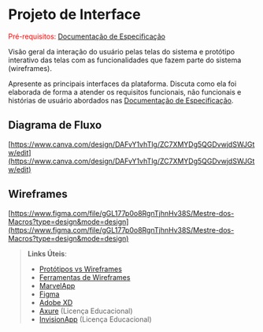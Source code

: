 
# Projeto de Interface

<span style="color:red">Pré-requisitos: <a href="2-Especificação do Projeto.md"> Documentação de Especificação</a></span>

Visão geral da interação do usuário pelas telas do sistema e protótipo interativo das telas com as funcionalidades que fazem parte do sistema (wireframes).

 Apresente as principais interfaces da plataforma. Discuta como ela foi elaborada de forma a atender os requisitos funcionais, não funcionais e histórias de usuário abordados nas <a href="2-Especificação do Projeto.md"> Documentação de Especificação</a>.

## Diagrama de Fluxo

[https://www.canva.com/design/DAFvY1vhTlg/ZC7XMYDg5QGDvwjdSWJGtw/edit](https://www.canva.com/design/DAFvY1vhTlg/ZC7XMYDg5QGDvwjdSWJGtw/edit)

## Wireframes

[https://www.figma.com/file/gGL177p0o8RgnTjhnHv38S/Mestre-dos-Macros?type=design&mode=design](https://www.figma.com/file/gGL177p0o8RgnTjhnHv38S/Mestre-dos-Macros?type=design&mode=design)



> **Links Úteis**:
> - [Protótipos vs Wireframes](https://www.nngroup.com/videos/prototypes-vs-wireframes-ux-projects/)
> - [Ferramentas de Wireframes](https://rockcontent.com/blog/wireframes/)
> - [MarvelApp](https://marvelapp.com/developers/documentation/tutorials/)
> - [Figma](https://www.figma.com/)
> - [Adobe XD](https://www.adobe.com/br/products/xd.html#scroll)
> - [Axure](https://www.axure.com/edu) (Licença Educacional)
> - [InvisionApp](https://www.invisionapp.com/) (Licença Educacional)
